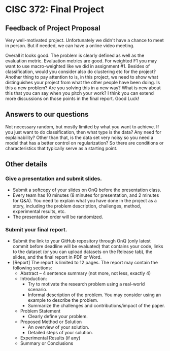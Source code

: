 # CISC 372: Final Project

## Feedback of Project Proposal
Very well-motivated project. Unfortunately we didn't have a chance to meet in person. But if needed, we can have a online video meeting.

Overall it looks good. The problem is clearly defined as well as the evaluation metric. Evaluation metrics are good. For weighted F1 you may want to use macro-weighted like we did in assignment #1. Besides of classification, would you consider also do clustering etc for the project? Another thing to pay attention to is, in this project, we need to show what distinguishes your project from what the other people have been doing. Is this a new problem? Are you solving this in a new way? What is new about this that you can say when you pitch your work? I think you can extend more discussions on those points in the final report. Good Luck!

## Answers to our questions
Not necessary random, but mostly limited by what you want to achieve. If you just want to do classification, then what type is the data? Any need for explainability? Other than that, is the data set very noisy so you need a model that has a better control on regularization? So there are conditions or characteristics that typically serve as a starting point.

## Other details
### Give a presentation and submit slides.
* Submit a softcopy of your slides on OnQ before the presentation class.
* Every team has 10 minutes (8 minutes for presentation, and 2 minutes for Q&A). You need to explain what you have done in the project as a story, including the problem description, challenges, method, experimental results, etc.
* The presentation order will be randomized.

### Submit your final report.
* Submit the link to your GitHub repository through OnQ (only latest commit before deadline will be evaluated) that contains your code, links to the dataset (or you can upload datasets on the Release tab), the slides, and the final report in PDF or Word.
* [Report] The report is limited to 12 pages. The report may contain the following sections:
  * Abstract – 4 sentence summary (not more, not less, exactly 4)
  * Introduction:
    * Try to motivate the research problem using a real-world scenario.
    * Informal description of the problem. You may consider using an example to describe the problem.
    * Summarize the challenges and contributions/impact of the paper.
  * Problem Statement
    * Clearly define your problem.
  * Proposed Method or Solution
    * An overview of your solution.
    * Detailed steps of your solution.
  * Experimental Results (if any)
  * Summary or Conclusions


